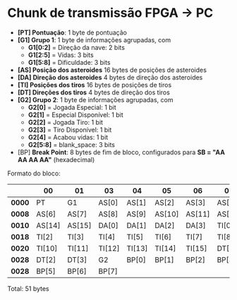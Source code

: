 # Chunk de transmissão FPGA -> PC 
- **[PT] Pontuação**: 1 byte de pontuação 
- **[G1] Grupo 1**: 1 byte de informações agrupadas, com
    - **G1[0:2]** = Direção da nave: 2 bits
    - **G1[2:5]** = Vidas: 3 bits
    - **G1[5:8]** = Dificuldade: 3 bits
- **[AS] Posição dos asteroides** 16 bytes de posições de asteroides
- **[DA] Direção dos asteroides** 4 bytes de direção dos asteroides
- **[TI] Posições dos tiros** 16 bytes de posições de tiros
- **[DT] Direções dos tiros** 4 bytes de direção dos tiros
- **[G2] Grupo 2**: 1 byte de informações agrupadas, com
    - **G2[0]** = Jogada Especial: 1 bit
    - **G2[1]** = Especial Disponível: 1 bit
    - **G2[2]** = Jogada Tiro: 1 bit
    - **G2[3]** = Tiro Disponível: 1 bit
    - **G2[4]** = Acabou vidas: 1 bit
    - **G2[5:8]** = blank_space: 3 bits
- [BP] **Break Point**: 8 bytes de fim de bloco, configurados para **SB = "AA AA AA AA"** (hexadecimal)

Formato do bloco:

|          | **00** | **01** | **03** | **04** | **05** | **06** | **07** | **08** | 
|----------|--------|--------|--------|--------|--------|--------|--------|--------|
| **0000** | PT     | G1     | AS[0]  | AS[1]  | AS[2]  | AS[3]  | AS[4]  | AS[5]  |
| **0008** | AS[6]  | AS[7]  | AS[8]  | AS[9]  | AS[10] | AS[11] | AS[12] | AS[13] |
| **0010** | AS[14] | AS[15] | DA[0]  | DA[1]  | DA[2]  | DA[3]  | TI[0]  | TI[1]  | 
| **0018** | TI[2]  | TI[3]  | TI[4]  | TI[5]  | TI[6]  | TI[7]  | TI[8]  | TI[9]  |
| **0020** | TI[10] | TI[11] | TI[12] | TI[13] | TI[14] | TI[15] | DT[0]  | DT[1]  |
| **0028** | DT[2]  | DT[3]  | G2     | BP[0]  | BP[1]  | BP[2]  | BP[3]  | BP[4]  |
| **0028** | BP[5]  | BP[6]  | BP[7]  |        |        |        |        |        |

Total: 51 bytes